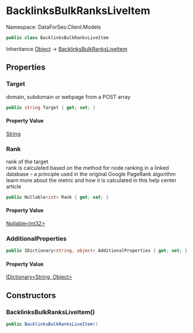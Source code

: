 # BacklinksBulkRanksLiveItem

Namespace: DataForSeo.Client.Models

```csharp
public class BacklinksBulkRanksLiveItem
```

Inheritance [Object](https://docs.microsoft.com/en-us/dotnet/api/system.object) → [BacklinksBulkRanksLiveItem](./dataforseo.client.models.backlinksbulkranksliveitem.md)

## Properties

### **Target**

domain, subdomain or webpage from a POST array

```csharp
public string Target { get; set; }
```

#### Property Value

[String](https://docs.microsoft.com/en-us/dotnet/api/system.string)<br>

### **Rank**

rank of the target
 <br>rank is calculated based on the method for node ranking in a linked database – a principle used in the original Google PageRank algorithm
 <br>learn more about the metric and how it is calculated in this help center article

```csharp
public Nullable<int> Rank { get; set; }
```

#### Property Value

[Nullable&lt;Int32&gt;](https://docs.microsoft.com/en-us/dotnet/api/system.nullable-1)<br>

### **AdditionalProperties**

```csharp
public IDictionary<string, object> AdditionalProperties { get; set; }
```

#### Property Value

[IDictionary&lt;String, Object&gt;](https://docs.microsoft.com/en-us/dotnet/api/system.collections.generic.idictionary-2)<br>

## Constructors

### **BacklinksBulkRanksLiveItem()**

```csharp
public BacklinksBulkRanksLiveItem()
```
